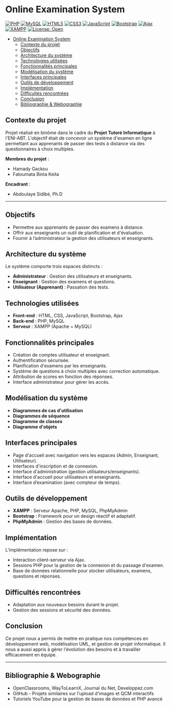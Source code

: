 # Online Examination System

[![PHP](https://img.shields.io/badge/PHP-7.4%2B-blue.svg)](https://www.php.net/)
[![MySQL](https://img.shields.io/badge/MySQL-8.0%2B-blue.svg)](https://www.mysql.com/)
[![HTML5](https://img.shields.io/badge/HTML5-orange.svg)](https://developer.mozilla.org/en-US/docs/Web/HTML)
[![CSS3](https://img.shields.io/badge/CSS3-blue.svg)](https://developer.mozilla.org/en-US/docs/Web/CSS)
[![JavaScript](https://img.shields.io/badge/JavaScript-yellow.svg)](https://developer.mozilla.org/en-US/docs/Web/JavaScript)
[![Bootstrap](https://img.shields.io/badge/Bootstrap-5-green.svg)](https://getbootstrap.com/)
[![Ajax](https://img.shields.io/badge/Ajax-supported-brightgreen.svg)](https://developer.mozilla.org/en-US/docs/Web/Guide/AJAX)
[![XAMPP](https://img.shields.io/badge/XAMPP-supported-lightgrey.svg)](https://www.apachefriends.org/index.html)
[![License: Open](https://img.shields.io/badge/license-Open-lightgrey.svg)](#)

- [Online Examination System](#online-examination-system)
  - [Contexte du projet](#contexte-du-projet)
  - [Objectifs](#objectifs)
  - [Architecture du système](#architecture-du-système)
  - [Technologies utilisées](#technologies-utilisées)
  - [Fonctionnalités principales](#fonctionnalités-principales)
  - [Modélisation du système](#modélisation-du-système)
  - [Interfaces principales](#interfaces-principales)
  - [Outils de développement](#outils-de-développement)
  - [Implémentation](#implémentation)
  - [Difficultés rencontrées](#difficultés-rencontrées)
  - [Conclusion](#conclusion)
  - [Bibliographie & Webographie](#bibliographie--webographie)

## Contexte du projet
Projet réalisé en binôme dans le cadre du **Projet Tutoré Informatique** à l'ENI-ABT. L'objectif était de concevoir un système d'examen en ligne permettant aux apprenants de passer des tests à distance via des questionnaires à choix multiples.

**Membres du projet** :
- Hamady Gackou
- Fatoumata Binta Keita

**Encadrant** :
- Abdoulaye Sidibé, Ph.D


---

## Objectifs
- Permettre aux apprenants de passer des examens à distance.
- Offrir aux enseignants un outil de planification et d'évaluation.
- Fournir à l’administrateur la gestion des utilisateurs et enseignants.


## Architecture du système
Le système comporte trois espaces distincts :
- **Administrateur** : Gestion des utilisateurs et enseignants.
- **Enseignant** : Gestion des examens et questions.
- **Utilisateur (Apprenant)** : Passation des tests.


## Technologies utilisées
- **Front-end** : HTML, CSS, JavaScript, Bootstrap, Ajax
- **Back-end** : PHP, MySQL
- **Serveur** : XAMPP (Apache + MySQL)


## Fonctionnalités principales
- Création de comptes utilisateur et enseignant.
- Authentification sécurisée.
- Planification d'examens par les enseignants.
- Système de questions à choix multiples avec correction automatique.
- Attribution de scores en fonction des réponses.
- Interface administrateur pour gérer les accès.


## Modélisation du système
- **Diagrammes de cas d'utilisation**
- **Diagrammes de séquence**
- **Diagramme de classes**
- **Diagramme d'objets**


## Interfaces principales
- Page d'accueil avec navigation vers les espaces (Admin, Enseignant, Utilisateur).
- Interfaces d'inscription et de connexion.
- Interface d'administration (gestion utilisateurs/enseignants).
- Interface d'accueil pour utilisateurs et enseignants.
- Interface d’examination (avec compteur de temps).


## Outils de développement
- **XAMPP** : Serveur Apache, PHP, MySQL, PhpMyAdmin
- **Bootstrap** : Framework pour un design réactif et adaptatif.
- **PhpMyAdmin** : Gestion des bases de données.


## Implémentation
L’implémentation repose sur :
- Interaction client-serveur via Ajax.
- Sessions PHP pour la gestion de la connexion et du passage d'examen.
- Base de données relationnelle pour stocker utilisateurs, examens, questions et réponses.


## Difficultés rencontrées
- Adaptation aux nouveaux besoins durant le projet.
- Gestion des sessions et sécurité des données.


## Conclusion
Ce projet nous a permis de mettre en pratique nos compétences en développement web, modélisation UML, et gestion de projet informatique. Il nous a aussi appris à gérer l'évolution des besoins et à travailler efficacement en équipe.


---

## Bibliographie & Webographie
- OpenClassrooms, WayToLearnX, Journal du Net, Developpez.com
- GitHub - Projets similaires sur l’upload d'images et QCM interactifs
- Tutoriels YouTube pour la gestion de bases de données et PHP avancé

